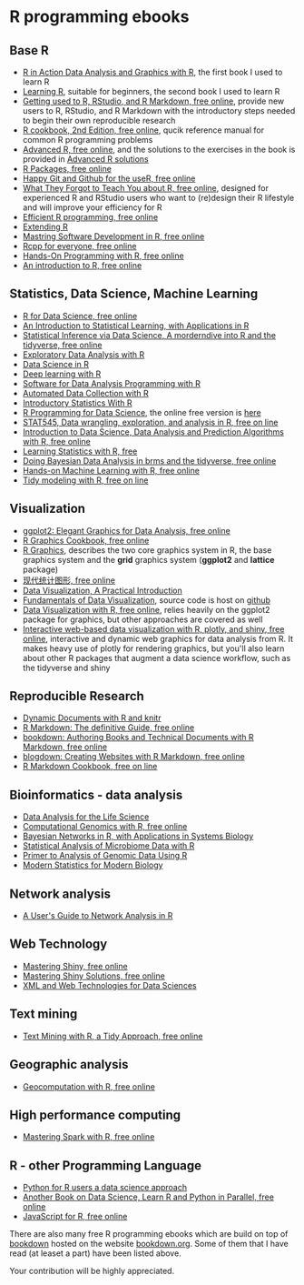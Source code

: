 # R programming ebooks

## Base R

-   [R in Action Data Analysis and Graphics with R](R_in_Action_Data_Analysis_and_Graphics_with_R.pdf), the first book I used to learn R
-   [Learning R](Learning_R.pdf), suitable for beginners, the second book I used to learn R
-   [Getting used to R, RStudio, and R Markdown, free online](https://bookdown.org/chesterismay/rbasics/), provide new users to R, RStudio, and R Markdown with the introductory steps needed to begin their own reproducible research
-   [R cookbook, 2nd Edition, free online](https://rc2e.com/), qucik reference manual for common R programming problems
-   [Advanced R, free online](https://adv-r.hadley.nz/), and the solutions to the exercises in the book is provided in [Advanced R solutions](https://advanced-r-solutions.rbind.io/)
-   [R Packages, free online](https://r-pkgs.org/)
-   [Happy Git and Github for the useR, free online](https://happygitwithr.com/)
-   [What They Forgot to Teach You about R, free online](https://rstats.wtf/), designed for experienced R and RStudio users who want to (re)design their R lifestyle and will improve your efficiency for R
-   [Efficient R programming, free online](https://csgillespie.github.io/efficientR/)
-   [Extending R](Extending_R.pdf)
-   [Mastring Software Development in R, free online](https://bookdown.org/rdpeng/RProgDA/)
-   [Rcpp for everyone, free online](https://teuder.github.io/rcpp4everyone_en/)
-   [Hands-On Programming with R, free online](https://rstudio-education.github.io/hopr/)
-   [An introduction to R, free online](https://intro2r.com/)

## Statistics, Data Science, Machine Learning

-   [R for Data Science, free online](https://r4ds.had.co.nz/)
-   [An Introduction to Statistical Learning, with Applications in R](http://faculty.marshall.usc.edu/gareth-james/ISL/)
-   [Statistical Inference via Data Science, A morderndive into R and the tidyverse, free online](https://moderndive.com/index.html)
-   [Exploratory Data Analysis with R](Exploratory_Data_Analysis_with_R.pdf)
-   [Data Science in R](Data_Science_in_R.pdf)
-   [Deep learning with R](Deep_learning_with_R.pdf)
-   [Software for Data Analysis Programming with R](Software_for_Data_Analysis_Programming_with_R.pdf)
-   [Automated Data Collection with R](Automated_Data_Collection_with_R.pdf)
-   [Introductory Statistics With R](Introductory_Statistics_With_R.pdf)
-   [R Programming for Data Science](R_Programming_for_Data_Science.pdf), the online free version is [here](https://bookdown.org/rdpeng/rprogdatascience/)
-   [STAT545, Data wrangling, exploration, and analysis in R, free on line](https://stat545.com/index.html)
-   [Introduction to Data Science, Data Analysis and Prediction Algorithms with R, free online](https://rafalab.github.io/dsbook/)
-   [Learning Statistics with R, free](https://learningstatisticswithr.com/)
-   [Doing Bayesian Data Analysis in brms and the tidyverse, free online](https://bookdown.org/ajkurz/DBDA_recoded/)
-   [Hands-on Machine Learning with R, free online](https://bradleyboehmke.github.io/HOML/)
-   [Tidy modeling with R, free on line](https://www.tmwr.org/)

## Visualization

-   [ggplot2: Elegant Graphics for Data Analysis, free online](https://ggplot2-book.org/index.html)
-   [R Graphics Cookbook, free online](https://r-graphics.org/)
-   [R Graphics](R_Graphics.pdf), describes the two core graphics system in R, the base graphics system and the **grid** graphics system (**ggplot2** and **lattice** package)
-   [现代统计图形, free online](https://bookdown.org/xiangyun/msg/)
-   [Data Visualization, A Practical Introduction](Data_Visualization_A_Practical_Introduction.pdf)
-   [Fundamentals of Data Visualization](https://serialmentor.com/dataviz/), source code is host on [github](https://github.com/clauswilke/dataviz)
-   [Data Visualization with R, free online](https://rkabacoff.github.io/datavis/), relies heavily on the ggplot2 package for graphics, but other approaches are covered as well
-   [Interactive web-based data visualization with R, plotly, and shiny, free online](https://plotly-r.com/), interactive and dynamic web graphics for data analysis from R. It makes heavy use of plotly for rendering graphics, but you'll also learn about other R packages that augment a data science workflow, such as the tidyverse and shiny

## Reproducible Research

-   [Dynamic Documents with R and knitr](Dynamic_Documents_with_R_and_knitr.pdf)
-   [R Markdown: The definitive Guide, free online](https://bookdown.org/yihui/rmarkdown/)
-   [bookdown: Authoring Books and Technical Documents with R Markdown, free online](https://bookdown.org/yihui/bookdown/)
-   [blogdown: Creating Websites with R Markdown, free online](https://bookdown.org/yihui/blogdown/)
-   [R Markdown Cookbook, free on line](https://bookdown.org/yihui/rmarkdown-cookbook/)

## Bioinformatics - data analysis

-   [Data Analysis for the Life Science](Data_Analysis_for_the_Life_Science.pdf)
-   [Computational Genomics with R, free online](http://compgenomr.github.io/book/)
-   [Bayesian Networks in R, with Applications in Systems Biology](Bayesian_Networks_in_R_with_Applications_in_system_biology.pdf)
-   [Statistical Analysis of Microbiome Data with R](Statistical_Analysis_of_Microbiome_Data_with_R.pdf)
-   [Primer to Analysis of Genomic Data Using R](Primer_to_Analysis_of_Genomic_Data_Using_R.pdf)
-   [Modern Statistics for Modern Biology](http://web.stanford.edu/class/bios221/book/index.html)

## Network analysis

-   [A User's Guide to Network Analysis in R](A_User's_Guide_to_Network_Analysis_in_R.pdf)

## Web Technology

-   [Mastering Shiny, free online](https://mastering-shiny.org/)
-   [Mastering Shiny Solutions, free online](https://mastering-shiny-solutions.org/functions.html)
-   [XML and Web Technologies for Data Sciences](XML_and_Web_Technologies_for_Data_Sciences.pdf)

## Text mining

-   [Text Mining with R, a Tidy Approach, free online](https://www.tidytextmining.com/)

## Geographic analysis

-   [Geocomputation with R, free online](https://geocompr.robinlovelace.net/)

## High performance computing

-   [Mastering Spark with R, free online](https://therinspark.com/)

## R - other Programming Language

-   [Python for R users a data science approach](Python_for_R_users.pdf)
-   [Another Book on Data Science, Learn R and Python in Parallel, free online](https://www.anotherbookondatascience.com/)
-   [JavaScript for R, free online](https://book.javascript-for-r.com/)

There are also many free R programming ebooks which are build on top of [bookdown](https://github.com/rstudio/bookdown) hosted on the website [bookdown.org](whttps://bookdown.org/home/archive/). Some of them that I have read (at leaset a part) have been listed above.

Your contribution will be highly appreciated.
